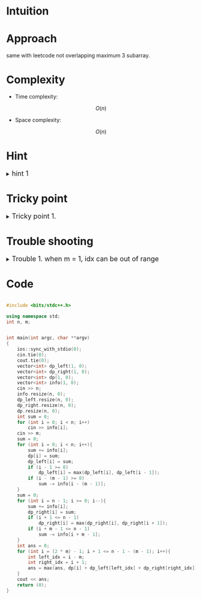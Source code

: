 # Intuition
<!-- Describe your first thoughts on how to solve this problem. -->

# Approach
<!-- Describe your approach to solving the problem. -->
same with leetcode not overlapping maximum 3 subarray.

# Complexity
- Time complexity:
<!-- Add your time complexity here, e.g. $$O(n)$$ -->
$$ O(n) $$

- Space complexity:
<!-- Add your space complexity here, e.g. $$O(n)$$ -->
$$ O(n) $$

# Hint

<details>
<summary> <font size="4"> hint 1 </font> </summary>
<div markdown="1">

need left dp, right dp, dp.

</div>
</details>

# Tricky point

<details>
<summary> <font size="4"> Tricky point 1. </font> </summary>
<div markdown="1">

check correctly left idx, right idx, now idx 

</div>
</details>

# Trouble shooting

<details>
<summary> <font size="4"> Trouble 1. when m = 1, idx can be out of range </font> </summary>
<div markdown="1">

fixed with
```c++
	if (i + 1 <= n - 1)
		dp_right[i] = max(dp_right[i], dp_right[i + 1]);
```

</div>
</details>

# Code
```cpp []

#include <bits/stdc++.h>

using namespace std;
int n, m;


int	main(int argc, char **argv)
{
	ios::sync_with_stdio(0);
	cin.tie(0);
	cout.tie(0);
	vector<int> dp_left(1, 0);
	vector<int> dp_right(1, 0);
	vector<int> dp(1, 0);
	vector<int> info(1, 0);
	cin >> n;
	info.resize(n, 0);
	dp_left.resize(n, 0);
	dp_right.resize(n, 0);
	dp.resize(n, 0);
	int sum = 0;
	for (int i = 0; i < n; i++) 
		cin >> info[i];
	cin >> m;
	sum = 0;
	for (int i = 0; i < n; i++){
		sum += info[i];
		dp[i] = sum;
		dp_left[i] = sum;
		if (i - 1 >= 0)
			dp_left[i] = max(dp_left[i], dp_left[i - 1]);
		if (i - (m - 1) >= 0)
			sum -= info[i - (m - 1)];
	}
	sum = 0;
	for (int i = n - 1; i >= 0; i--){
		sum += info[i];
		dp_right[i] = sum;
		if (i + 1 <= n - 1)
			dp_right[i] = max(dp_right[i], dp_right[i + 1]);
		if (i + m - 1 <= n - 1)
			sum -= info[i + m - 1];
	}
	int ans = 0;
	for (int i = (2 * m) - 1; i + 1 <= n - 1 - (m - 1); i++){
		int left_idx = i - m;
		int right_idx = i + 1;
		ans = max(ans, dp[i] + dp_left[left_idx] + dp_right[right_idx]);
	}
	cout << ans;
	return (0);
}
```

